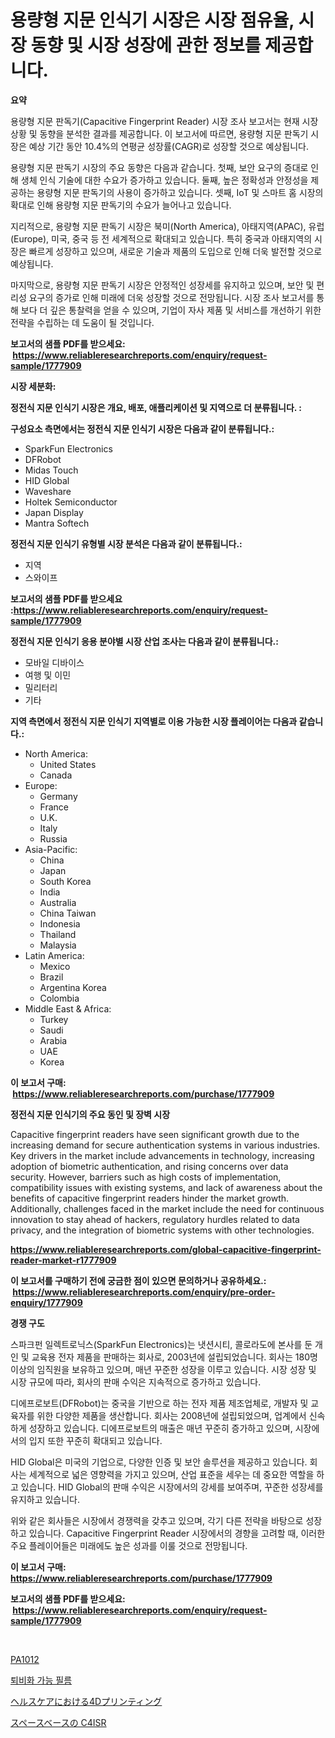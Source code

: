 <p><h1>용량형 지문 인식기 시장은 시장 점유율, 시장 동향 및 시장 성장에 관한 정보를 제공합니다.</h1></p><p><strong>요약</strong></p>
<p><p>용량형 지문 판독기(Capacitive Fingerprint Reader) 시장 조사 보고서는 현재 시장 상황 및 동향을 분석한 결과를 제공합니다. 이 보고서에 따르면, 용량형 지문 판독기 시장은 예상 기간 동안 10.4%의 연평균 성장률(CAGR)로 성장할 것으로 예상됩니다.</p><p>용량형 지문 판독기 시장의 주요 동향은 다음과 같습니다. 첫째, 보안 요구의 증대로 인해 생체 인식 기술에 대한 수요가 증가하고 있습니다. 둘째, 높은 정확성과 안정성을 제공하는 용량형 지문 판독기의 사용이 증가하고 있습니다. 셋째, IoT 및 스마트 홈 시장의 확대로 인해 용량형 지문 판독기의 수요가 늘어나고 있습니다.</p><p>지리적으로, 용량형 지문 판독기 시장은 북미(North America), 아태지역(APAC), 유럽(Europe), 미국, 중국 등 전 세계적으로 확대되고 있습니다. 특히 중국과 아태지역의 시장은 빠르게 성장하고 있으며, 새로운 기술과 제품의 도입으로 인해 더욱 발전할 것으로 예상됩니다.</p><p>마지막으로, 용량형 지문 판독기 시장은 안정적인 성장세를 유지하고 있으며, 보안 및 편리성 요구의 증가로 인해 미래에 더욱 성장할 것으로 전망됩니다. 시장 조사 보고서를 통해 보다 더 깊은 통찰력을 얻을 수 있으며, 기업이 자사 제품 및 서비스를 개선하기 위한 전략을 수립하는 데 도움이 될 것입니다.</p></p>
<p><strong>보고서의 샘플 PDF를 받으세요: &nbsp;<a href="https://www.reliableresearchreports.com/enquiry/request-sample/1777909">https://www.reliableresearchreports.com/enquiry/request-sample/1777909</a></strong></p>
<p><strong>시장 세분화:</strong></p>
<p><strong> 정전식 지문 인식기 시장은 개요, 배포, 애플리케이션 및 지역으로 더 분류됩니다. :</strong></p>
<p><strong>구성요소 측면에서는 정전식 지문 인식기 시장은 다음과 같이 분류됩니다.:</strong></p>
<p><ul><li>SparkFun Electronics</li><li>DFRobot</li><li>Midas Touch</li><li>HID Global</li><li>Waveshare</li><li>Holtek Semiconductor</li><li>Japan Display</li><li>Mantra Softech</li></ul></p>
<p><strong> 정전식 지문 인식기 유형별 시장 분석은 다음과 같이 분류됩니다.:</strong></p>
<p><ul><li>지역</li><li>스와이프</li></ul></p>
<p><strong>보고서의 샘플 PDF를 받으세요 :<a href="https://www.reliableresearchreports.com/enquiry/request-sample/1777909">https://www.reliableresearchreports.com/enquiry/request-sample/1777909</a></strong></p>
<p><strong> 정전식 지문 인식기 응용 분야별 시장 산업 조사는 다음과 같이 분류됩니다.:</strong></p>
<p><ul><li>모바일 디바이스</li><li>여행 및 이민</li><li>밀리터리</li><li>기타</li></ul></p>
<p><strong>지역 측면에서 정전식 지문 인식기 지역별로 이용 가능한 시장 플레이어는 다음과 같습니다.:</strong></p>
<p><ul>
    <li>
        North America:
        <ul>
            <li>United States</li>
            <li>Canada</li>
        </ul>
    </li>
    <li>
        Europe:
        <ul>
            <li>Germany</li>
            <li>France</li>
            <li>U.K.</li>
            <li>Italy</li>
            <li>Russia</li>
        </ul>
    </li>
    <li>
        Asia-Pacific:
        <ul>
            <li>China</li>
            <li>Japan</li>
            <li>South Korea</li>
            <li>India</li>
            <li>Australia</li>
            <li>China Taiwan</li>
            <li>Indonesia</li>
            <li>Thailand</li>
            <li>Malaysia</li>
        </ul>
    </li>
    <li>
        Latin America:
        <ul>
            <li>Mexico</li>
            <li>Brazil</li>
            <li>Argentina Korea</li>
            <li>Colombia</li>
        </ul>
    </li>
    <li>
        Middle East & Africa:
        <ul>
            <li>Turkey</li>
            <li>Saudi</li>
            <li>Arabia</li>
            <li>UAE</li>
            <li>Korea</li>
        </ul>
    </li>
    </ul></p>
<p><strong>이 보고서 구매: &nbsp;<a href="https://www.reliableresearchreports.com/purchase/1777909">https://www.reliableresearchreports.com/purchase/1777909</a></strong></p>
<p><strong>정전식 지문 인식기의 주요 동인 및 장벽 시장</strong></p>
<p><p>Capacitive fingerprint readers have seen significant growth due to the increasing demand for secure authentication systems in various industries. Key drivers in the market include advancements in technology, increasing adoption of biometric authentication, and rising concerns over data security. However, barriers such as high costs of implementation, compatibility issues with existing systems, and lack of awareness about the benefits of capacitive fingerprint readers hinder the market growth. Additionally, challenges faced in the market include the need for continuous innovation to stay ahead of hackers, regulatory hurdles related to data privacy, and the integration of biometric systems with other technologies.</p></p>
<p><strong><a href="https://www.reliableresearchreports.com/global-capacitive-fingerprint-reader-market-r1777909">https://www.reliableresearchreports.com/global-capacitive-fingerprint-reader-market-r1777909</a></strong></p>
<p><strong>이 보고서를 구매하기 전에 궁금한 점이 있으면 문의하거나 공유하세요.: &nbsp;<a href="https://www.reliableresearchreports.com/enquiry/pre-order-enquiry/1777909">https://www.reliableresearchreports.com/enquiry/pre-order-enquiry/1777909</a></strong></p>
<p><strong>경쟁 구도</strong></p>
<p><p>스파크펀 일렉트로닉스(SparkFun Electronics)는 냇션시티, 콜로라도에 본사를 둔 개인 및 교육용 전자 제품을 판매하는 회사로, 2003년에 설립되었습니다. 회사는 180명 이상의 임직원을 보유하고 있으며, 매년 꾸준한 성장을 이루고 있습니다. 시장 성장 및 시장 규모에 따라, 회사의 판매 수익은 지속적으로 증가하고 있습니다. </p><p>디에프로보트(DFRobot)는 중국을 기반으로 하는 전자 제품 제조업체로, 개발자 및 교육자를 위한 다양한 제품을 생산합니다. 회사는 2008년에 설립되었으며, 업계에서 신속하게 성장하고 있습니다. 디에프로보트의 매출은 매년 꾸준히 증가하고 있으며, 시장에서의 입지 또한 꾸준히 확대되고 있습니다.</p><p>HID Global은 미국의 기업으로, 다양한 인증 및 보안 솔루션을 제공하고 있습니다. 회사는 세계적으로 넓은 영향력을 가지고 있으며, 산업 표준을 세우는 데 중요한 역할을 하고 있습니다. HID Global의 판매 수익은 시장에서의 강세를 보여주며, 꾸준한 성장세를 유지하고 있습니다.</p><p>위와 같은 회사들은 시장에서 경쟁력을 갖추고 있으며, 각기 다른 전략을 바탕으로 성장하고 있습니다. Capacitive Fingerprint Reader 시장에서의 경향을 고려할 때, 이러한 주요 플레이어들은 미래에도 높은 성과를 이룰 것으로 전망됩니다.</p></p>
<p><strong>이 보고서 구매: &nbsp; <a href="https://www.reliableresearchreports.com/purchase/1777909">https://www.reliableresearchreports.com/purchase/1777909</a></strong></p>
<p><strong>보고서의 샘플 PDF를 받으세요: &nbsp;<a href="https://www.reliableresearchreports.com/enquiry/request-sample/1777909">https://www.reliableresearchreports.com/enquiry/request-sample/1777909</a></strong><strong></strong></p>
<p>&nbsp;</p>
<p><p><a href="https://medium.com/@sillysally687568/pa1012-%EC%8B%9C%EC%9E%A5-%EB%B6%84%EC%84%9D-%EB%B0%8F-%ED%81%AC%EA%B8%B0-%EC%98%88%EC%B8%A1%EC%9D%80-2024%EB%85%84%EB%B6%80%ED%84%B0-2031%EB%85%84%EA%B9%8C%EC%A7%80%EC%9D%98-%EA%B8%B0%EA%B0%84%EC%9D%84-%EC%9C%84%ED%95%B4-%EC%98%88%EC%83%81%EB%90%A9%EB%8B%88%EB%8B%A4-e885073ca9b9">PA1012</a></p><p><a href="https://medium.com/@bobbyreitenberg879562023/%EC%83%9D%EB%B6%84%ED%95%B4%EC%84%B1-%ED%95%84%EB%A6%84-%EC%8B%9C%EC%9E%A5-%EA%B7%9C%EB%AA%A8%EB%8A%94-%EA%B8%80%EB%A1%9C%EB%B2%8C-%EC%82%B0%EC%97%85%EC%97%90%EC%84%9C-%EC%B5%9C%EC%A0%81%EC%9D%98-%EB%A7%88%EC%BC%80%ED%8C%85-%EC%B1%84%EB%84%90%EC%9D%84-%EB%93%9C%EB%9F%AC%EB%83%85%EB%8B%88%EB%8B%A4-adbf0961219f">퇴비화 가능 필름</a></p><p><a href="https://medium.com/@freedayundt2023/4d%E5%8D%B0%E5%88%B7%E5%8C%BB%E7%99%82%E5%B8%82%E5%A0%B4%E3%81%AE%E3%83%A1%E3%83%88%E3%83%AA%E3%82%AF%E3%82%B9%E3%82%92%E8%A7%A3%E8%AA%AD%E3%81%99%E3%82%8B-%E5%B8%82%E5%A0%B4%E3%82%B7%E3%82%A7%E3%82%A2-%E3%83%88%E3%83%AC%E3%83%B3%E3%83%89-%E6%88%90%E9%95%B7%E3%83%91%E3%82%BF%E3%83%BC%E3%83%B3-6fe25da7a79b">ヘルスケアにおける4Dプリンティング</a></p><p><a href="https://medium.com/@stephengrant2015/%E7%A9%BA%E9%96%93%E3%83%99%E3%83%BC%E3%82%B9%E3%81%AEc4isr%E5%B8%82%E5%A0%B4%E3%83%A1%E3%83%88%E3%83%AA%E3%82%AF%E3%82%B9%E3%81%AE%E3%83%87%E3%82%B3%E3%83%BC%E3%83%89-%E5%B8%82%E5%A0%B4%E3%82%B7%E3%82%A7%E3%82%A2-%E3%83%88%E3%83%AC%E3%83%B3%E3%83%89-%E6%88%90%E9%95%B7%E3%83%91%E3%82%BF%E3%83%BC%E3%83%B3-39f4edd7ac6d">スペースベースの C4ISR</a></p></p>